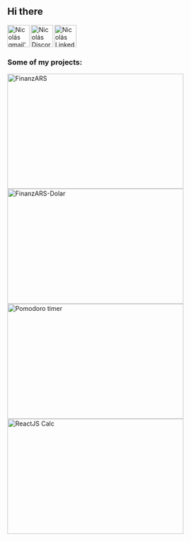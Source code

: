 ## Hi there

<span>
<a href="mailto:morellinicolas96@gmail.com">
  <img align="left" alt="Nicolás gmail' | email" width="50px" src="https://www.svgrepo.com/show/349354/email.svg" />
</a>

<a href="https://discordapp.com/users/343254838366175242/">
  <img align="left" alt="Nicolás Discord' | Twitter" width="50px" src="https://cdn.icon-icons.com/icons2/2108/PNG/512/discord_icon_130958.png" />
</a>

<a href="https://www.linkedin.com/in/nicolasmorelli18/">
  <img align="left" alt="Nicolás LinkedIn' LinkedIn" width="50px" src="https://cdn.icon-icons.com/icons2/1996/PNG/512/linkedin_network_people_professional_profile_services_users_icon_123279.png" />
</a>
</span>
</br>
</br>
</br>

<img align="left" width="0px" src="https://komarev.com/ghpvc/?username=nmorelli96&label=Views" />

<!-- ![](https://komarev.com/ghpvc/?username=nmorelli96&label=Views) -->

### Some of my projects:

<span>
  <a href="https://finanzars.com.ar/" target="_blank" rel="noopener noreferrer">
  <img alt="FinanzARS" height="260px" width="398px" src="https://i.imgur.com/VbtkHWF.png" />
</a>
  <a href="https://finanzars-dolar.onrender.com/" target="_blank" rel="noopener noreferrer">
  <img alt="FinanzARS-Dolar" height="260px" width="398px" src="https://i.imgur.com/mQAYwSS.png" />
</a>
</span>

<span>
<a href="https://nmorelli96.github.io/fcc-pomodoro-timer/" target="_blank" rel="noopener noreferrer">
  <img alt="Pomodoro timer" height="260px" width="398px" src="https://i.imgur.com/AymLzRS.png" />
</a>
<a href="https://nmorelli96.github.io/fcc-javascript-calculator/" target="_blank" rel="noopener noreferrer">
  <img alt="ReactJS Calc" height="260px" width="398px"src="https://i.imgur.com/0WDBWTU.png" />
</a>
</span>

<!--
<a href="https://nmorelli96.github.io/fcc-drum-machine/" target="_blank" rel="noopener noreferrer">
  <img alt="Drum Machine" width="400px" height="216px" src="https://i.imgur.com/zM9xfVq.png" />
</a>
<a href="https://nmorelli96.github.io/fcc-markdown-previewer/" target="_blank" rel="noopener noreferrer">
  <img alt="Markdown Previewer" width="400px" height="216px" src="https://i.imgur.com/MM7B2Jo.png" />
</a>
<a href="https://nmorelli96.github.io/fcc-random-quote-machine/" target="_blank" rel="noopener noreferrer"> 
  <img alt="Life Quotes" width="400px" src="https://i.imgur.com/TSSDUGL.png" />
</a>
  -->

